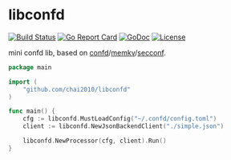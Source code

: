 # libconfd

[![Build Status](https://travis-ci.org/chai2010/libconfd.svg)](https://travis-ci.org/chai2010/libconfd)
[![Go Report Card](https://goreportcard.com/badge/github.com/chai2010/libconfd)](https://goreportcard.com/report/github.com/chai2010/libconfd)
[![GoDoc](https://godoc.org/github.com/chai2010/libconfd?status.svg)](https://godoc.org/github.com/chai2010/libconfd)
[![License](http://img.shields.io/badge/license-apache%20v2-blue.svg)](https://github.com/chai2010/libconfd/blob/master/LICENSE)

mini confd lib, based on [confd](https://github.com/kelseyhightower/confd)/[memkv](https://github.com/kelseyhightower/memkv)/[secconf](https://github.com/xordataexchange/crypt).


```go
package main

import (
	"github.com/chai2010/libconfd"
)

func main() {
	cfg := libconfd.MustLoadConfig("~/.confd/config.toml")
	client := libconfd.NewJsonBackendClient("./simple.json")

	libconfd.NewProcessor(cfg, client).Run()
}
```
